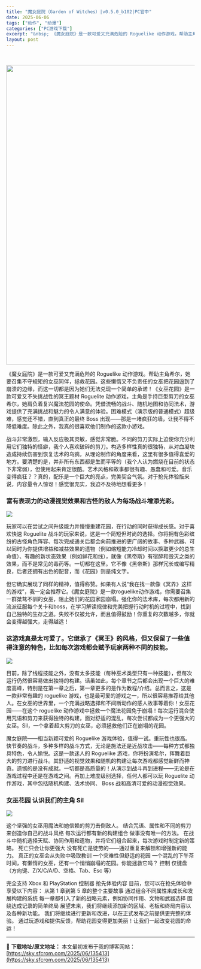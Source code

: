 ```yaml
---
title: "魔女庭院（Garden of Witches）|v0.5.0_b102|PC官中"
date: 2025-06-06
tags: ["动作", "动漫"]
categories: ["PC游戏下载"]
excerpt: "&nbsp; 《魔女庭院》是一款可爱又充满危险的 Roguelike 动作游戏。帮助主角希尔，她要召集不守规矩的女巫同伴，拯救花园。这些懒惰又不负责任的女巫把花园逼到了崩溃的边缘，而这一切都是因为她们无法兑现一个简单的承诺！《女巫花园》是一款可爱又不失挑战性的冥王题材 Roguelite 动作游戏，&hellip;"
layout: post
---
```


&nbsp;

<img class="aligncenter size-full wp-image-135415" src="https://sky.sfcrom.com/wp-content/uploads/2025/06/2025060604024339.webp" alt="" width="550" height="800" />

《魔女庭院》是一款可爱又充满危险的 Roguelike 动作游戏。帮助主角希尔，她要召集不守规矩的女巫同伴，拯救花园。这些懒惰又不负责任的女巫把花园逼到了崩溃的边缘，而这一切都是因为她们无法兑现一个简单的承诺！《女巫花园》是一款可爱又不失挑战性的冥王题材 Roguelite 动作游戏，主角是手持巨型剪刀的女巫希尔，她肩负着复兴魔法花园的使命。凭借流畅的战斗、随机地图和协同法术，游戏提供了充满挑战和魅力的令人满意的体验。困难模式（演示版的普通模式）超级难，感觉还不错，直到真正的最终 Boss 出现——那是一堵疯狂的墙，让我不得不降低难度。除此之外，我真的很喜欢他们制作的这款小游戏。

战斗非常激烈，输入反应极其灵敏，感觉非常脆。不同的剪刀实际上迫使你充分利用它们独特的怪癖，我个人喜欢破碎的剪刀。构造多样性真的很独特，从对血凝块造成持续伤害到恢复法术的乌鸦，从理论制作的角度来看，这里有很多值得喜爱的地方。要清楚的是，并非所有东西都是生而平等的（我个人认为燃烧在目前的状态下非常弱），但使用起来肯定很酷。艺术风格和故事都很有趣、愚蠢和可爱。音乐变得疯狂？？真的，配乐是一个巨大的亮点，完美契合气氛。对于抢先体验版来说，内容量令人惊讶！感觉很充实，我迫不及待地想看更多！
<h3>富有表现力的动漫视觉效果和古怪的敌人为每场战斗增添光彩。</h3>
<img src="https://shared.cloudflare.steamstatic.com/store_item_assets/steam/apps/2530470/4398e7a2c37c200d3f5303f512341f3364972436/ss_4398e7a2c37c200d3f5303f512341f3364972436.1920x1080.jpg?t=1748407321" />

玩家可以在尝试之间升级能力并慢慢重建花园，在行动的同时获得成长感。对于喜欢快速 Roguelite 战斗的玩家来说，这是一个简短但时尚的选择。你将拥有色彩缤纷的古怪角色阵容、每次完成通关后都会向前推进的更广阔的故事、多种武器、可以同时为你提供增益和减益效果的遗物（例如缩短能力冷却时间以换取更少的总生命值）、有趣的新状态效果（例如鲜花和线），就像《黑帝斯》有宿醉和毁灭之类的效果，而不是常见的毒药等。一切都在这里。它不像《黑帝斯》那样冗长或编写精良，后者还拥有出色的配音，而《花园》则是纯文字。

但它确实展现了同样的精神，值得称赞。如果有人说“我在找一款像《冥界》这样的游戏”，我一定会推荐它。《魔女庭院》是一款roguelike动作游戏，你需要召集一群桀骜不驯的女巫，阻止她们的花园家园崩塌。强化你的法术库，每次都用新的流派征服每个关卡和boss，在学习解读规律和完美把握行动时机的过程中，找到自己独特的生存之道。失败不仅被允许，而且值得鼓励！你重复的次数越多，你就会变得越强大，走得越远！
<h3>这游戏真是太可爱了。它继承了《冥王》的风格，但又保留了一些值得注意的特色，比如每次游戏都会赋予玩家两种不同的技能。</h3>
<img src="https://shared.cloudflare.steamstatic.com/store_item_assets/steam/apps/2530470/f15996e98af4f649baa4a674bbde9679e6cf6eea/ss_f15996e98af4f649baa4a674bbde9679e6cf6eea.1920x1080.jpg?t=1748407321" />

目前，除了线程技能之外，没有太多技能（每种巫术类型只有一种技能），但每次运行仍然很容易做出独特的构建。话虽如此，每个章节之后都会出现一个巨大的难度高峰，特别是在第一章之后，第一章更多的是作为教程/介绍。总而言之，这是一款非常有趣的 roguelike 游戏，也是最可爱的游戏之一，所以很容易推荐给其他人。在女巫的世界里，一个充满战略选择和不间断动作的感人故事等着你！女巫花园——在这个 roguelike 动作游戏中拯救一个魔法花园免于崩塌！每次运行混合使用咒语和剪刀来获得独特的构建，面对舒适的混乱，每次尝试都成为一个更强大的女巫。Sil，一个拿着超大剪刀的女巫，必须拯救他们正在崩塌的花园。

魔女庭院——相当新颖可爱的 Roguelike 游戏体验，值得一试。重玩性也很高。快节奏的战斗，多种多样的战斗方式，无论是施法还是近战攻击——每种方式都独具特色，令人愉悦。这是一款迷人的 Roguelike 游戏，你将扮演希尔，挥舞着巨大的剪刀进行战斗。其舒适的视觉效果和随机的构建让每次游戏都感觉新鲜而神奇。遗憾的是没有成就。一切都是高质量的！从演示到战斗再到进程——无论是在游戏过程中还是在游戏之间。再加上难度级别选择，任何人都可以玩 Roguelite 动作游戏，其中包括随机构建、法术协同、 Boss 战和高清可爱的动漫视觉效果。
<h3>女巫花园 认识我们的主角 Sil</h3>
<img src="https://shared.cloudflare.steamstatic.com/store_item_assets/steam/apps/2530470/082fbf7ccef162130d5f4db0fdd9d272e9ce710d/ss_082fbf7ccef162130d5f4db0fdd9d272e9ce710d.1920x1080.jpg?t=1748407321" />

这个坚强的女巫用魔法和她信赖的剪刀击倒敌人。 结合咒语、属性和不同的剪刀来创造你自己的战斗风格 每次运行都有新的构建组合 做事没有唯一的方法。 在战斗中随机选择天赋、协同作用和遗物，并将它们组合起来，每次游戏时制定新的策略。 死亡只会让你更强大 没有死亡是徒劳的——通过重复来解锁和增强新的能力。 真正的女巫会从失败中吸取教训 一个灾难性但舒适的花园 一个混乱的下午茶时间，有懒惰的女巫，还有一个悄悄崩塌的花园。你能拯救它吗？ 控制 仅键盘（方向键、Z/X/C/A/D、空格、Tab、Esc 等）

完全支持 Xbox 和 PlayStation 控制器 抢先体验内容 目前，您可以在抢先体验中享受以下内容： 从第 1 章到第 5 章的整个主要故事 通过组合不同属性来成长和发展构建的系统 每一章都引入了新的战略元素，例如协同作用、文物和武器选择 围绕达成记录的简单终局 展望未来，我们将继续添加新的区域、老板和终局内容以及各种新功能。 我们将继续进行更新和改进，以在正式发布之前提供更完整的体验。 通过玩游戏和提供反馈，帮助花园变得更加美丽！让我们一起改变花园的命运！

---
📖 **下载地址/原文地址：** 本文最初发布于我的博客网站：[https://sky.sfcrom.com/2025/06/135413](https://sky.sfcrom.com/2025/06/135413)
